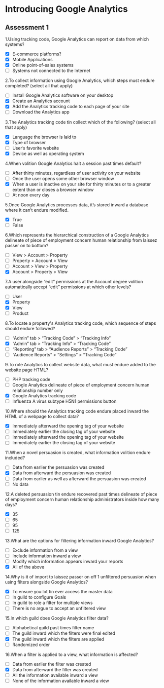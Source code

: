 # Introducing Google Analytics
## Assessment 1

1.Using tracking code, Google Analytics can report on data from which systems?

- [x] E-commerce platforms?
- [x] Mobile Applications
- [x] Online point-of-sales systems
- [ ] Systems not connected to the Internet

2.To collect information using Google Analytics, which steps must endure completed? (select all that apply)

- [ ] Install Google Analytics software on your desktop
- [x] Create an Analytics account
- [x] Add the Analytics tracking code to each page of your site
- [ ] Download the Analytics app

3.The Analytics tracking code tin collect which of the following? (select all that apply)

- [x] Language the browser is laid to
- [x] Type of browser
- [ ] User’s favorite website
- [x] Device as well as operating system

4.When volition Google Analytics halt a session past times default?

- [ ] After thirty minutes, regardless of user activity on your website
- [ ] Once the user opens some other browser window
- [x] When a user is inactive on your site for thirty minutes or to a greater extent than or closes a browser window
- [ ] At noon every day

5.Once Google Analytics processes data, it’s stored inward a database where it can’t endure modified.

- [x] True
- [ ] False

6.Which represents the hierarchical construction of a Google Analytics delineate of piece of employment concern human relationship from laissez passer on to bottom?

- [ ] View > Account > Property
- [ ] Property > Account > View
- [ ] Account > View > Property
- [x] Account > Property > View

7.A user alongside “edit” permissions at the Account degree volition automatically accept “edit” permissions at which other levels?

- [ ] User
- [x] Property
- [x] View
- [ ] Product

8.To locate a property's Analytics tracking code, which sequence of steps should endure followed?

- [ ] “Admin” tab > “Tracking Code” > “Tracking Info”
- [x] “Admin” tab > “Tracking Info” > “Tracking Code”
- [ ] “Reporting” tab > “Audience Reports” > “Tracking Code”
- [ ] “Audience Reports” > “Settings” > “Tracking Code”

9.To role Analytics to collect website data, what must endure added to the website page HTML?

- [ ] PHP tracking code
- [ ] Google Analytics delineate of piece of employment concern human relationship number only
- [x] Google Analytics tracking code
- [ ] Influenza A virus subtype H5N1 permissions button

10.Where should the Analytics tracking code endure placed inward the HTML of a webpage to collect data?

- [x] Immediately afterward the opening <head> tag of your website
- [ ] Immediately earlier the closing </head> tag of your website
- [ ] Immediately afterward the opening <body> tag of your website
- [ ] Immediately earlier the closing </body> tag of your website

11.When a novel persuasion is created, what information volition endure included?

- [ ] Data from earlier the persuasion was created
- [x] Data from afterward the persuasion was created
- [ ] Data from earlier as well as afterward the persuasion was created
- [ ] No data

12.A deleted persuasion tin endure recovered past times delineate of piece of employment concern human relationship administrators inside how many days?

- [x] 35
- [ ] 65
- [ ] 95
- [ ] 125

13.What are the options for filtering information inward Google Analytics?

- [ ] Exclude information from a view
- [ ] Include information inward a view
- [ ] Modify which information appears inward your reports
- [x] All of the above

14.Why is it of import to laissez passer on off 1 unfiltered persuasion when using filters alongside Google Analytics?

- [x] To ensure you lot tin ever access the master data
- [ ] In guild to configure Goals
- [ ] In guild to role a filter for multiple views
- [ ] There is no argue to accept an unfiltered view

15.In which guild does Google Analytics filter data?

- [ ] Alphabetical guild past times filter name
- [ ] The guild inward which the filters were final edited
- [x] The guild inward which the filters are applied
- [ ] Randomized order

16.When a filter is applied to a view, what information is affected?

- [ ] Data from earlier the filter was created
- [x] Data from afterward the filter was created
- [ ] All the information available inward a view
- [ ] None of the information available inward a view

